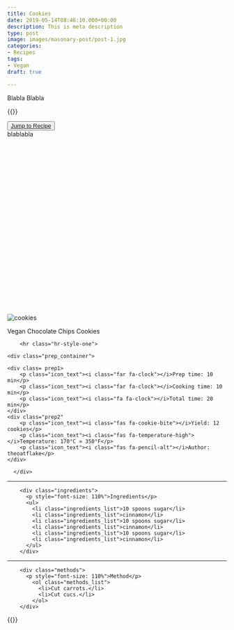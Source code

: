```yaml
---
title: Cookies
date: 2019-05-14T08:46:10.000+00:00
description: This is meta description
type: post
image: images/masonary-post/post-1.jpg
categories:
- Recipes
tags:
- Vegan
draft: true

---
```

Blabla
Blabla

{{<myshortcode>}}

<button class=recipe_card><a href="#jump" class=recipe_jump>Jump to Recipe</a></button>
<br>
blablabla
<br>
<br>
<br>
<br>
<br>
<br>
<br>
<br>
<br>
<br>
<br>
<br>
<br>
<br>
<br>
<br>
<br>
<br>
<br>
<br>
<br>
<br>
<br>
<br>
<div id= "jump">
        <div>
          <img class="recipe_cover" src="/images/cookies_picture.jpg" alt="cookies" >
          <p id= "pic_and_title">Vegan Chocolate Chips Cookies</p>
        </div>

        <hr class="hr-style-one">

    <div class="prep_container">

    <div class= prep1>
        <p class="icon_text"><i class="far fa-clock"></i>Prep time: 10 min</p>
        <p class="icon_text"><i class="far fa-clock"></i>Cooking time: 10 min</p>
        <p class="icon_text"><i class="fa fa-clock"></i>Total time: 20 min</p>
    </div>
    <div class="prep2"
        <p class="icon_text"><i class="fas fa-cookie-bite"></i>Yield: 12 cookies</p>
        <p class="icon_text"><i class="fas fa-temperature-high"></i>Temperature: 170°C ≃ 350°F</p>
        <p class="icon_text"><i class="fas fa-pencil-alt"></i>Author: theoatflake</p>
    </div>  

      </div>

<hr class="hr-style-two">

        <div class="ingredients">
          <p style="font-size: 110%">Ingredients</p>
          <ul>
            <li class="ingredients_list">10 spoons sugar</li>
            <li class="ingredients_list">cinnamon</li>
            <li class="ingredients_list">10 spoons sugar</li>
            <li class="ingredients_list">cinnamon</li>
            <li class="ingredients_list">10 spoons sugar</li>
            <li class="ingredients_list">cinnamon</li>
          </ul>
        </div>

<hr class="hr-style-two">

        <div class="methods">
          <p style="font-size: 110%">Method</p>
            <ol class="methods_list">
              <li>Cut carrots.</li>
              <li>Cut cucs.</li>
            </ol>
        </div>



</div>


{{</myshortcode>}}















<br>








<br>
